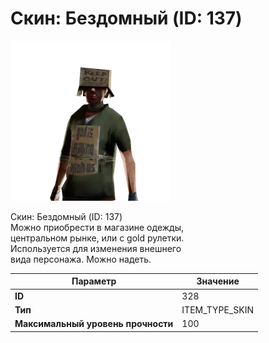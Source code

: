# Скин: Бездомный (ID: 137)

![Item Image](../img/328.webp?raw=true)

Скин: Бездомный (ID: 137)<br>Можно приобрести в магазине одежды,<br>центральном рынке, или с gold рулетки.<br>Используется для изменения внешнего<br>вида персонажа. Можно надеть.


| Параметр | Значение |
|----------|----------|
| **ID** | 328 |
| **Тип** | ITEM_TYPE_SKIN |
| **Максимальный уровень прочности** | 100 |

